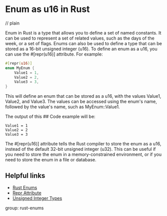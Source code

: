 # Enum as u16 in Rust
// plain

Enum in Rust is a type that allows you to define a set of named constants. It can be used to represent a set of related values, such as the days of the week, or a set of flags. Enums can also be used to define a type that can be stored as a 16-bit unsigned integer (u16). To define an enum as a u16, you can use the #[repr(u16)] attribute. For example:

```rust
#[repr(u16)]
enum MyEnum {
    Value1 = 1,
    Value2 = 2,
    Value3 = 3,
}
```

This will define an enum that can be stored as a u16, with the values Value1, Value2, and Value3. The values can be accessed using the enum's name, followed by the value's name, such as MyEnum::Value1.

The output of this ## Code example will be:

```
Value1 = 1
Value2 = 2
Value3 = 3
```

The #[repr(u16)] attribute tells the Rust compiler to store the enum as a u16, instead of the default 32-bit unsigned integer (u32). This can be useful if you need to store the enum in a memory-constrained environment, or if you need to store the enum in a file or database.

## Helpful links

- [Rust Enums](https://doc.rust-lang.org/book/ch06-00-enums.html)
- [Repr Attribute](https://doc.rust-lang.org/reference/attributes/type_system.html#the-repr-attribute)
- [Unsigned Integer Types](https://doc.rust-lang.org/book/ch03-02-data-types.html#integer-types)

group: rust-enums